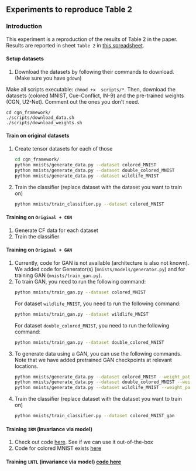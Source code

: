 ## Experiments to reproduce Table 2


### Introduction

This experiment is a reproduction of the results of Table 2 in the paper.
Results are reported in sheet `Table 2` in [this spreadsheet](https://docs.google.com/spreadsheets/d/19jrl_rQnsTDQahcWdqJPeW1T5FzWay7OE_rt_e96zEM/edit?usp=sharing).


#### Setup datasets
1. Download the datasets by following their commands to download. (Make sure you have `gdown`)

Make all scripts executable: ```chmod +x  scripts/*```. Then, download the datasets (colored MNIST, Cue-Conflict, IN-9) and the pre-trained weights (CGN, U2-Net). Comment out the ones you don't need.

```Shell
cd cgn_framework/
./scripts/download_data.sh
./scripts/download_weights.sh
```

#### Train on original datasets

1. Create tensor datasets for each of those
   ```bash
   cd cgn_framework/
   python mnists/generate_data.py --dataset colored_MNIST
   python mnists/generate_data.py --dataset double_colored_MNIST
   python mnists/generate_data.py --dataset wildlife_MNIST
   ```
2. Train the classifier (replace dataset with the dataset you want to train on)
   ```bash
   python mnists/train_classifier.py --dataset colored_MNIST
   ```

#### Training on `Original + CGN`
1. Generate CF data for each dataset
2. Train the classifier

#### Training on `Original + GAN`
1. Currently, code for GAN is not available (architecture is also not known). We added code for Generator(s) (`mnists/models/generator.py`) and for training GAN (`mnists/train_gan.py`).
2. To train GAN, you need to run the following command:
   ```bash
   python mnists/train_gan.py --dataset colored_MNIST
   ```
   For dataset `wildlife_MNIST`, you need to run the following command:
   ```bash
   python mnists/train_gan.py --dataset wildlife_MNIST
   ```
   For dataset `double_colored_MNIST`, you need to run the following command:
   ```bash
   python mnists/train_gan.py --dataset double_colored_MNIST
   ```
3. To generate data using a GAN, you can use the following commands. Note that we have added pretrained GAN checkpoints at relevant locations.
   ```bash
   python mnists/generate_data.py --dataset colored_MNIST --weight_path mnists/experiments/gan_colored_MNIST/weights/ckp.pth
   python mnists/generate_data.py --dataset double_colored_MNIST --weight_path mnists/experiments/gan_double_colored_MNIST/weights/ckp.pth
   python mnists/generate_data.py --dataset wildlife_MNIST --weight_path mnis/experiments/gan_wildlife_MNIST/weights/ckp.pth
   ```
4. Train the classifier (replace dataset with the dataset you want to train on)
   ```bash
   python mnists/train_classifier.py --dataset colored_MNIST_gan
   ```


#### Training `IRM` (invariance via model)
1. Check out code [here](https://github.com/facebookresearch/InvariantRiskMinimization). See if we can use it out-of-the-box
2. Code for colored MNIST exists [here](https://github.com/facebookresearch/InvariantRiskMinimization/blob/main/code/colored_mnist/main.py)

#### Training `LNTL` (invariance via model) [code here](https://github.com/feidfoe/learning-not-to-learn)
